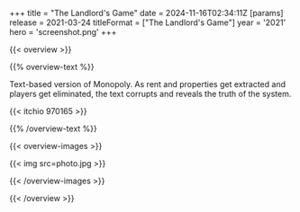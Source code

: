 +++
title = "The Landlord's Game"
date = 2024-11-16T02:34:11Z
[params]
    release = 2021-03-24
    titleFormat = ["The Landlord's Game"]
    year = '2021'
    hero = 'screenshot.png'
+++

{{< overview >}}

{{% overview-text %}}

Text-based version of Monopoly. As rent and properties get extracted and players get eliminated, the text corrupts and reveals the truth of the system.

{{< itchio 970165 >}}

{{% /overview-text %}}

{{< overview-images >}}

{{< img src=photo.jpg >}}

{{< /overview-images >}}

{{< /overview >}}